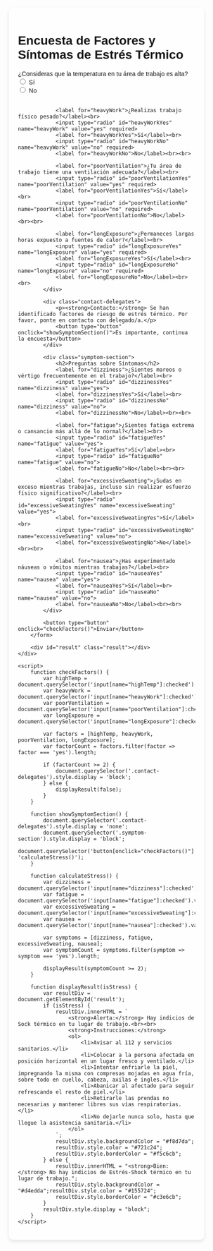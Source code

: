 <html lang="es">
<head>
    <meta charset="UTF-8">
    <meta name="viewport" content="width=device-width, initial-scale=1.0">
    <title>Encuesta CCOO de Factores y Síntomas de Estrés Térmico</title>
    <style>
        body {
            font-family: Arial, sans-serif;
            margin: 0;
            padding: 0;
            background-image: url('https://aragon.fsc.ccoo.es/630a74e7e957c7ffa8bd1e87dc4ba425000050.png'); /* Reemplaza con la URL de tu imagen */
            background-size: cover;
            background-repeat: no-repeat;
            background-position: center;
            height: 100vh;
            display: flex;
            justify-content: center;
            align-items: center;
        }
        .content {
            background-color: rgba(255, 255, 255, 0.8);
            padding: 20px;
            border-radius: 10px;
            width: 80%;
            max-width: 600px;
            box-shadow: 0 4px 8px rgba(0, 0, 0, 0.1);
        }
        .result, .symptom-section, .contact-delegates {
            margin-top: 20px;
            padding: 10px;
            border: 1px solid #ccc;
            display: none;
        }
    </style>
</head>
<body>
    <div class="content">
        <h1>Encuesta de Factores y Síntomas de Estrés Térmico</h1>
        <form id="surveyForm">
            <div class="factor-section">
                <label for="highTemp">¿Consideras que la temperatura en tu área de trabajo es alta?</label><br>
                <input type="radio" id="highTempYes" name="highTemp" value="yes" required>
                <label for="highTempYes">Sí</label><br>
                <input type="radio" id="highTempNo" name="highTemp" value="no" required>
                <label for="highTempNo">No</label><br><br>

                <label for="heavyWork">¿Realizas trabajo físico pesado?</label><br>
                <input type="radio" id="heavyWorkYes" name="heavyWork" value="yes" required>
                <label for="heavyWorkYes">Sí</label><br>
                <input type="radio" id="heavyWorkNo" name="heavyWork" value="no" required>
                <label for="heavyWorkNo">No</label><br><br>

                <label for="poorVentilation">¿Tu área de trabajo tiene una ventilación adecuada?</label><br>
                <input type="radio" id="poorVentilationYes" name="poorVentilation" value="yes" required>
                <label for="poorVentilationYes">Sí</label><br>
                <input type="radio" id="poorVentilationNo" name="poorVentilation" value="no" required>
                <label for="poorVentilationNo">No</label><br><br>

                <label for="longExposure">¿Permaneces largas horas expuesto a fuentes de calor?</label><br>
                <input type="radio" id="longExposureYes" name="longExposure" value="yes" required>
                <label for="longExposureYes">Sí</label><br>
                <input type="radio" id="longExposureNo" name="longExposure" value="no" required>
                <label for="longExposureNo">No</label><br><br>
            </div>

            <div class="contact-delegates">
                <p><strong>Contacto:</strong> Se han identificado factores de riesgo de estrés térmico. Por favor, ponte en contacto con delegado/a.</p>
                <button type="button" onclick="showSymptomSection()">Es importante, continua la encuesta</button>
            </div>

            <div class="symptom-section">
                <h2>Preguntas sobre Síntomas</h2>
                <label for="dizziness">¿Sientes mareos o vértigo frecuentemente en el trabajo?</label><br>
                <input type="radio" id="dizzinessYes" name="dizziness" value="yes">
                <label for="dizzinessYes">Sí</label><br>
                <input type="radio" id="dizzinessNo" name="dizziness" value="no">
                <label for="dizzinessNo">No</label><br><br>

                <label for="fatigue">¿Sientes fatiga extrema o cansancio más allá de lo normal?</label><br>
                <input type="radio" id="fatigueYes" name="fatigue" value="yes">
                <label for="fatigueYes">Sí</label><br>
                <input type="radio" id="fatigueNo" name="fatigue" value="no">
                <label for="fatigueNo">No</label><br><br>

                <label for="excessiveSweating">¿Sudas en exceso mientras trabajas, incluso sin realizar esfuerzo físico significativo?</label><br>
                <input type="radio" id="excessiveSweatingYes" name="excessiveSweating" value="yes">
                <label for="excessiveSweatingYes">Sí</label><br>
                <input type="radio" id="excessiveSweatingNo" name="excessiveSweating" value="no">
                <label for="excessiveSweatingNo">No</label><br><br>

                <label for="nausea">¿Has experimentado náuseas o vómitos mientras trabajas?</label><br>
                <input type="radio" id="nauseaYes" name="nausea" value="yes">
                <label for="nauseaYes">Sí</label><br>
                <input type="radio" id="nauseaNo" name="nausea" value="no">
                <label for="nauseaNo">No</label><br><br>
            </div>

            <button type="button" onclick="checkFactors()">Enviar</button>
        </form>

        <div id="result" class="result"></div>
    </div>

    <script>
        function checkFactors() {
            var highTemp = document.querySelector('input[name="highTemp"]:checked').value;
            var heavyWork = document.querySelector('input[name="heavyWork"]:checked').value;
            var poorVentilation = document.querySelector('input[name="poorVentilation"]:checked').value;
            var longExposure = document.querySelector('input[name="longExposure"]:checked').value;

            var factors = [highTemp, heavyWork, poorVentilation, longExposure];
            var factorCount = factors.filter(factor => factor === 'yes').length;

            if (factorCount >= 2) {
                document.querySelector('.contact-delegates').style.display = 'block';
            } else {
                displayResult(false);
            }
        }

        function showSymptomSection() {
            document.querySelector('.contact-delegates').style.display = 'none';
            document.querySelector('.symptom-section').style.display = 'block';
            document.querySelector('button[onclick="checkFactors()"]').setAttribute('onclick', 'calculateStress()');
        }

        function calculateStress() {
            var dizziness = document.querySelector('input[name="dizziness"]:checked').value;
            var fatigue = document.querySelector('input[name="fatigue"]:checked').value;
            var excessiveSweating = document.querySelector('input[name="excessiveSweating"]:checked').value;
            var nausea = document.querySelector('input[name="nausea"]:checked').value;

            var symptoms = [dizziness, fatigue, excessiveSweating, nausea];
            var symptomCount = symptoms.filter(symptom => symptom === 'yes').length;

            displayResult(symptomCount >= 2);
        }

        function displayResult(isStress) {
            var resultDiv = document.getElementById('result');
            if (isStress) {
                resultDiv.innerHTML = `
                    <strong>Alerta:</strong> Hay indicios de Sock térmico en tu lugar de trabajo.<br><br>
                    <strong>Instrucciones:</strong>
                    <ol>
                        <li>Avisar al 112 y servicios sanitarios.</li>
                        <li>Colocar a la persona afectada en posición horizontal en un lugar fresco y ventilado.</li>
                        <li>Intentar enfriarle la piel, impregnando la misma con compresas mojadas en agua fría, sobre todo en cuello, cabeza, axilas e ingles.</li>
                        <li>Abanicar al afectado para seguir refrescando el resto de piel.</li>
                        <li>Retirarle las prendas no necesarias y mantener libres sus vías respiratorias.</li>
                        <li>No dejarle nunca solo, hasta que llegue la asistencia sanitaria.</li>
                    </ol>
                `;
                resultDiv.style.backgroundColor = "#f8d7da";
                resultDiv.style.color = "#721c24";
                resultDiv.style.borderColor = "#f5c6cb";
            } else {
                resultDiv.innerHTML = "<strong>Bien:</strong> No hay indicios de Estrés-Shock térmico en tu lugar de trabajo.";
                resultDiv.style.backgroundColor = "#d4edda";resultDiv.style.color = "#155724";
                resultDiv.style.borderColor = "#c3e6cb";
            }
            resultDiv.style.display = "block";
        }
    </script>
</body>
</html>

